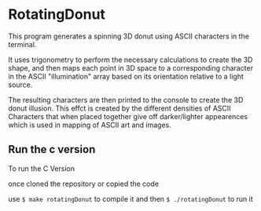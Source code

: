 # RotatingDonut

This program generates a spinning 3D donut using ASCII characters in the terminal.

It uses trigonometry to perform the necessary calculations to create the 3D shape, and then maps each point in 3D space to a corresponding character in the ASCII "illumination" array based on its orientation relative to a light source.

The resulting characters are then printed to the console to create the 3D donut illusion. This effct is created by the different densities of ASCII Characters that when placed together give off darker/lighter appearences which is used in mapping of ASCII art and images.

## Run the c version

To run the C Version

once cloned the repository or copied the code

use ``$ make rotatingDonut`` to compile it and then ``$ ./rotatingDonut`` to run it

